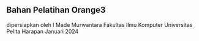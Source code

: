 ## Bahan Pelatihan Orange3

dipersiapkan oleh I Made Murwantara
Fakultas Ilmu Komputer
Universitas Pelita Harapan
Januari 2024
